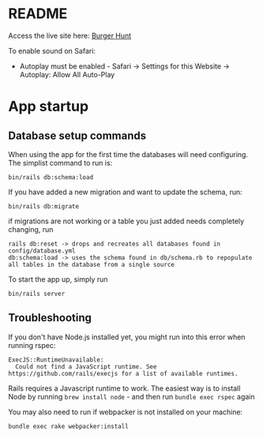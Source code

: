# README
Access the live site here: [Burger Hunt](https://burger-hunt.herokuapp.com/)

To enable sound on Safari:
 - Autoplay must be enabled - Safari -> Settings for this Website -> Autoplay: Allow All Auto-Play

# App startup
## Database setup commands
When using the app for the first time the databases will need configuring. The simplist command to run is:
```
bin/rails db:schema:load
```
If you have added a new migration and want to update the schema, run:
```
bin/rails db:migrate
```
if migrations are not working or a table you just added needs completely changing, run
```
rails db:reset -> drops and recreates all databases found in config/database.yml
db:schema:load -> uses the schema found in db/schema.rb to repopulate all tables in the database from a single source
```
To start the app up, simply run
```
bin/rails server
```

## Troubleshooting
If you don't have Node.js installed yet, you might run into this error when running rspec:
```
ExecJS::RuntimeUnavailable:
  Could not find a JavaScript runtime. See https://github.com/rails/execjs for a list of available runtimes.
 ```
Rails requires a Javascript runtime to work. The easiest way is to install Node by running `brew install node` - and then run `bundle exec rspec` again

You may also need to run if webpacker is not installed on your machine:
```
bundle exec rake webpacker:install
```

